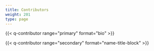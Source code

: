 ```yaml
---
title: Contributors
weight: 201
type: page
---
```


{{< q-contributor range="primary" format="bio" >}}

{{< q-contributor range="secondary" format="name-title-block" >}}